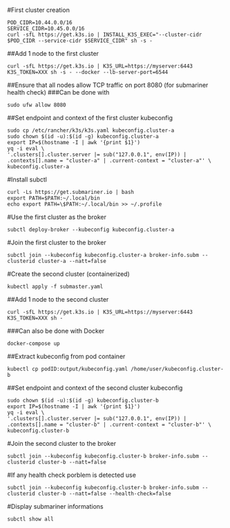 #First cluster creation
```
POD_CIDR=10.44.0.0/16
SERVICE_CIDR=10.45.0.0/16
curl -sfL https://get.k3s.io | INSTALL_K3S_EXEC="--cluster-cidr $POD_CIDR --service-cidr $SERVICE_CIDR" sh -s -
```
##Add 1 node to the first cluster
```
curl -sfL https://get.k3s.io | K3S_URL=https://myserver:6443 K3S_TOKEN=XXX sh -s - --docker --lb-server-port=6544
```
##Ensure that all nodes allow TCP traffic on port 8080 (for submariner health check)
###Can be done with 
```
sudo ufw allow 8080
```
##Set endpoint and context of the first cluster kubeconfig
```
sudo cp /etc/rancher/k3s/k3s.yaml kubeconfig.cluster-a
sudo chown $(id -u):$(id -g) kubeconfig.cluster-a
export IP=$(hostname -I | awk '{print $1}')
yq -i eval \
'.clusters[].cluster.server |= sub("127.0.0.1", env(IP)) | .contexts[].name = "cluster-a" | .current-context = "cluster-a"' \
kubeconfig.cluster-a
```
#Install subctl 
```
curl -Ls https://get.submariner.io | bash
export PATH=$PATH:~/.local/bin
echo export PATH=\$PATH:~/.local/bin >> ~/.profile
```
#Use the first cluster as the broker
```
subctl deploy-broker --kubeconfig kubeconfig.cluster-a
```
#Join the first cluster to the broker
```
subctl join --kubeconfig kubeconfig.cluster-a broker-info.subm --clusterid cluster-a --natt=false
```
#Create the second cluster (containerized)
```
kubectl apply -f submaster.yaml
```
##Add 1 node to the second cluster
```
curl -sfL https://get.k3s.io | K3S_URL=https://myserver:6443 K3S_TOKEN=XXX sh -
```
###Can also be done with Docker
```
docker-compose up 
```
##Extract kubeconfig from pod container
```
kubectl cp podID:output/kubeconfig.yaml /home/user/kubeconfig.cluster-b
```
##Set endpoint and context of the second cluster kubeconfig
```
sudo chown $(id -u):$(id -g) kubeconfig.cluster-b
export IP=$(hostname -I | awk '{print $1}')
yq -i eval \
'.clusters[].cluster.server |= sub("127.0.0.1", env(IP)) | .contexts[].name = "cluster-b" | .current-context = "cluster-b"' \
kubeconfig.cluster-b
```
#Join the second cluster to the broker
```
subctl join --kubeconfig kubeconfig.cluster-b broker-info.subm --clusterid cluster-b --natt=false
```
#If any health check porblem is detected use 
```
subctl join --kubeconfig kubeconfig.cluster-b broker-info.subm --clusterid cluster-b --natt=false --health-check=false
```
#Display submariner informations 
```
subctl show all 
```
